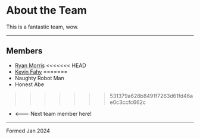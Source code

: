 # About the Team

This is a fantastic team, wow. 

---

## Members

* [Ryan Morris](./ryan-morris.md)
<<<<<<< HEAD
* [Kevin Fahy](./kfahy.md)
=======
* Naughty Robot Man
* Honest Abe
>>>>>>> 531379a628b8491f7263d61fd46ae0c3ccfc662c
* <--- Next team member here!

---

Formed Jan 2024
